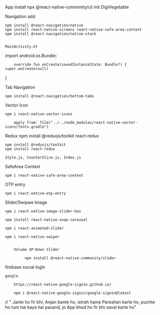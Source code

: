 App install 
    npx @react-native-comminity/cli init DigiVegetable



Navigation add

    npm install @react-navigation/native
    npm install react-native-screens react-native-safe-area-context
    npm install @react-navigation/native-stack


    MainActivity.kt
import android.os.Bundle;

        override fun onCreate(savedInstanceState: Bundle?) {
    super.onCreate(null)
  }


Tab Navigation

    npm install @react-navigation/bottom-tabs


Vector Icon

    npm i react-native-vector-icons

        apply from: file("../../node_modules/react-native-vector-icons/fonts.gradle")

Redux
    npm install @reduxjs/toolkit react-redux
    
    npm install @reduxjs/toolkit
    npm install react-redux

    Style.js, CounterSlice.js, Index.js

SafeArea Context

    npm i react-native-safe-area-context

OTP entry

    npm i react-native-otp-entry

Slider/Swipwe Image

    npm i react-native-image-slider-box

    npm install react-native-snap-carousel

    npm i react-animated-slider
    
    npm i react-native-swiper

    
        Volume UP-Down Slider
    
             npm install @react-native-community/slider


firebase social logIn

    google

        https://react-native-google-signin.github.io/

        npm i @react-native-google-signin/google-signin@latest














        
// " Jante ho fir bhi, Anjan bante ho, istrah hame Pareshan karte ho, puchte ho tum hai kaya hai pasand, jo App khud ho fir bhi saval karte ho"

